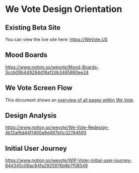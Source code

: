 # We Vote Design Orientation

## Existing Beta Site
You can view the live site here: https://WeVote.US

## Mood Boards
https://www.notion.so/wevote/Mood-Boards-3ccb09b449264d18af2db3485880ee24

## We Vote Screen Flow
This document shows an [overview of all pages within We Vote](https://docs.google.com/presentation/d/1aZsNtiaEEYIkUnSfmzOBpGQCWMCptmTZ-NpAAg2jkWk/edit).

## Design Analysis
https://www.notion.so/wevote/We-Vote-Redesign-4b12af6d44f1400a9d487b0c32744593

## Initial User Journey
https://www.notion.so/wevote/WIP-Voter-initial-user-journey-844345c09ac84fa2925976b8b7f08549
